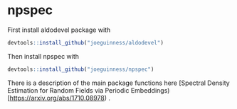 # npspec

First install aldodevel package with
```R
devtools::install_github("joeguinness/aldodevel")
```

Then install npspec with
```R
devtools::install_github("joeguinness/npspec")
```
There is a description of the main package functions here
[Spectral Density Estimation for Random Fields via Periodic Embeddings)[https://arxiv.org/abs/1710.08978) . 
